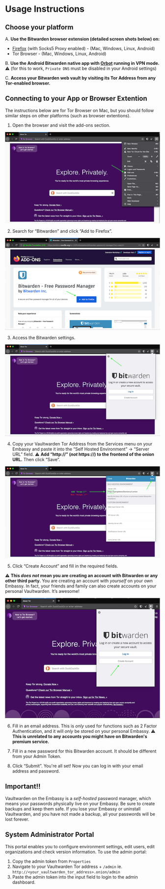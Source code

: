 # Usage Instructions

## Choose your platform

A. **Use the Bitwarden browser extension (detailed screen shots below) on:**
- [Firefox](https://docs.start9labs.com/misc-guides/tor-firefox/index.html) (with Socks5 Proxy enabled) - (Mac, Windows, Linux, Android)
- Tor Browser - (Mac, Windows, Linux, Android)

B. **Use the Android Bitwarden native app with [Orbot](https://docs.start9labs.com/misc-guides/tor-os/android.html) running in VPN mode.**
⚠ (for this to work, `Private DNS` must be disabled in your Android settings)

C. **Access your Bitwarden web vault by visiting its Tor Address from any Tor-enabled browser.**


## Connecting to your App or Browser Extention

The instructions below are for Tor Browser on Mac, but you should follow similar steps on other platforms (such as browser extentions).

1. Open the browser and visit the add-ons section.

<!-- MD_PACKER_INLINE BEGIN -->
![](./assets/img-1.png)
<!-- MD_PACKER_INLINE END -->

2. Search for “Bitwarden” and click “Add to Firefox”.

<!-- MD_PACKER_INLINE BEGIN -->
![](./assets/img-2.png)
<!-- MD_PACKER_INLINE END -->

3. Access the Bitwarden settings.

<!-- MD_PACKER_INLINE BEGIN -->
![](./assets/img-3.png)
<!-- MD_PACKER_INLINE END -->

4. Copy your Vaultwarden Tor Address from the Services menu on your Embassy and paste it into the “Self Hosted Environment” → “Server URL” field. 
⚠ **Add “http://” (*not* https://) to the frontend of the onion URL.**
Then click “Save”.

<!-- MD_PACKER_INLINE BEGIN -->
![](./assets/img-4.png)
<!-- MD_PACKER_INLINE END -->

5. Click “Create Account” and fill in the required fields.

⚠ **This *does not* mean you are creating an account with Bitwarden or any other third party.** 
You are creating an account with *yourself* on your own Embassy. 
In fact, your friends and family can also create accounts on your personal Vaultwarden.
It’s awesome!

<!-- MD_PACKER_INLINE BEGIN -->
![](./assets/img-5.png)
<!-- MD_PACKER_INLINE END -->

6. Fill in an email address. This is *only* used for functions such as 2 Factor Authentication, and it will *only* be stored on your personal Embassy.
⚠ **This is unrelated to any accounts you might have on Bitwarden's premium service.** 

7. Fill in a new password for this Bitwarden account. It should be different from your Admin Token.

8. Click “Submit”. You're all set! Now you can log in with your email address and password.

## Important!!

Vaultwarden on the Embassy is a *self-hosted* password manager, which means your passwords physically live on your Embassy. Be sure to create backups and keep them safe. If you lose your Embassy or uninstall Vaultwarden, and you have not made a backup, all your passwords will be lost forever.

## System Administrator Portal

This portal enables you to configure environment settings, edit users, edit organizations and check version information. To use the admin portal: 

1. Copy the admin token from `Properties`
2. Navigate to your Vaultwarden Tor address + `/admin` ie. `http://<your_vaultwarden_tor_address>.onion/admin`
3. Paste the admin token into the input field to login to the admin dashboard. 
